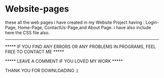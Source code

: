 # Website-pages
these all the web pages i have created in my Website Project having :
Login-Page,
Home-Page, 
ContactUs-Page,and
About Page.
i have also include here the CSS file also.
******************************************************************

***** IF YOU FIND ANY ERRORS OR ANY PROBLEMS IN PROGRAMS, FEEL FREE TO CONTACT ME *****  


***** LEAVE A COMMENT IF YOU LOVED MY WORK *****


THANK YOU FOR DOWNLOADING :) 
